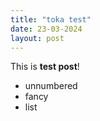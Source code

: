 ```yaml
---
title: "toka test"
date: 23-03-2024
layout: post
---
```


This is **test post**!

* unnumbered
* fancy
* list
